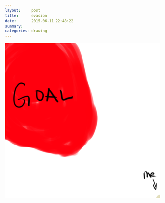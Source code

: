 ```yaml
---
layout:     post
title:      evasion
date:       2015-06-11 22:48:22
summary:    
categories: drawing
---
```

![evasion](/images/_diary/evasion.png "Another fulfilling day evaded.")